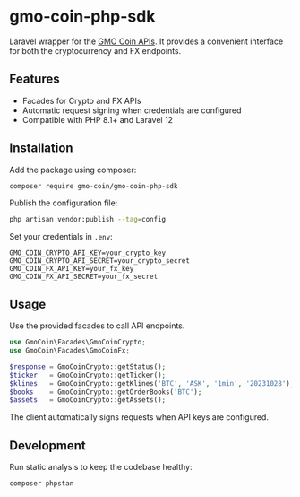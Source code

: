 # gmo-coin-php-sdk

Laravel wrapper for the [GMO Coin APIs](https://api.coin.z.com/docs/#outline). It
provides a convenient interface for both the cryptocurrency and FX endpoints.

## Features

- Facades for Crypto and FX APIs
- Automatic request signing when credentials are configured
- Compatible with PHP 8.1+ and Laravel 12

## Installation

Add the package using composer:

```bash
composer require gmo-coin/gmo-coin-php-sdk
```

Publish the configuration file:

```bash
php artisan vendor:publish --tag=config
```

Set your credentials in `.env`:

```
GMO_COIN_CRYPTO_API_KEY=your_crypto_key
GMO_COIN_CRYPTO_API_SECRET=your_crypto_secret
GMO_COIN_FX_API_KEY=your_fx_key
GMO_COIN_FX_API_SECRET=your_fx_secret
```

## Usage

Use the provided facades to call API endpoints.

```php
use GmoCoin\Facades\GmoCoinCrypto;
use GmoCoin\Facades\GmoCoinFx;

$response = GmoCoinCrypto::getStatus();
$ticker   = GmoCoinCrypto::getTicker();
$klines   = GmoCoinCrypto::getKlines('BTC', 'ASK', '1min', '20231028');
$books    = GmoCoinCrypto::getOrderBooks('BTC');
$assets   = GmoCoinCrypto::getAssets();
```

The client automatically signs requests when API keys are configured.

## Development

Run static analysis to keep the codebase healthy:

```bash
composer phpstan
```

